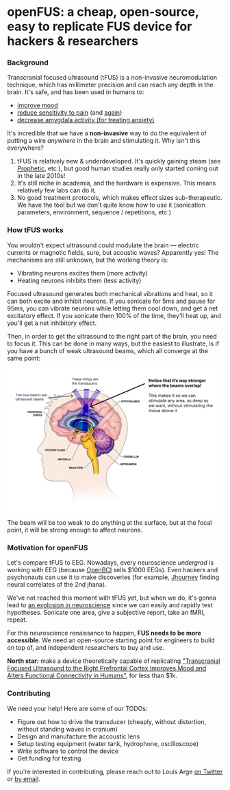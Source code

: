 # openFUS: a cheap, open-source, easy to replicate FUS device for hackers & researchers

### Background

Transcranial focused ultrasound (tFUS) is a non-invasive neuromodulation technique, which has millimeter precision and can reach any depth in the brain. It's safe, and has been used in humans to:

- [improve mood](https://www.frontiersin.org/articles/10.3389/fnhum.2020.00052)
- [reduce sensitivity to pain](https://www.jneurosci.org/content/44/8/e1011232023) (and [again](https://www.sciencedirect.com/science/article/pii/S1935861X20302746))
- [decrease amygdala activity (for treating anxiety)](<https://www.brainstimjrnl.com/article/S1935-861X(24)00040-8/fulltext>)

It's incredible that we have a **non-invasive** way to do the equivalent of putting a wire _anywhere_ in the brain and stimulating it. Why isn't this everywhere?

1. tFUS is relatively new & underdeveloped. It's quickly gaining steam (see [Prophetic](https://x.com/PropheticAI), etc.), but good human studies really only started coming out in the late 2010s!
2. It's still niche in academia, and the hardware is expensive. This means relatively few labs can do it.
3. No good treatment protocols, which makes effect sizes sub-therapeutic. We have the tool but we don't quite know how to use it (sonication parameters, environment, sequence / repetitions, etc.)

### How tFUS works

You wouldn't expect ultrasound could modulate the brain — electric currents or magnetic fields, sure, but acoustic waves? Apparently yes! The mechanisms are still unknown, but the working theory is:

- Vibrating neurons excites them (more activity)
- Heating neurons inhibits them (less activity)

Focused ultrasound generates both mechanical vibrations and heat, so it can both excite and inhibit neurons. If you sonicate for 5ms and pause for 95ms, you can vibrate neurons while letting them cool down, and get a net excitatory effect. If you sonicate them 100% of the time, they'll heat up, and you'll get a net inhibitory effect.

Then, in order to get the ultrasound to the right part of the brain, you need to focus it. This can be done in many ways, but the easiest to illustrate, is if you have a bunch of weak ultrasound beams, which all converge at the same point:

![how focused ultrasound works](/resources/how_focused_ultrasound_works.jpg)

The beam will be too weak to do anything at the surface, but at the focal point, it will be strong enough to affect neurons.

### Motivation for **openFUS**

Let's compare tFUS to EEG. Nowadays, every neuroscience _undergrad_ is working with EEG (because [OpenBCI](https://openbci.com/) sells $1000 EEGs). Even hackers and psychonauts can use it to make discoveries (for example, [Jhourney](https://x.com/stephen_zerfas/status/1755149844921057744) finding neural correlates of the 2nd jhana).

We've not reached this moment with tFUS yet, but when we do, it's gonna lead to [an explosion in neuroscience](https://sarahconstantin.substack.com/p/testing-human-augmentation) since we can easily and rapidly test hypotheses. Sonicate one area, give a subjective report, take an fMRI, repeat.

For this neuroscience renaissance to happen, **FUS needs to be more accessible**. We need an open-source starting point for engineers to build on top of, and independent researchers to buy and use.

**North star:** make a device theoretically capable of replicating ["Transcranial Focused Ultrasound to the Right Prefrontal Cortex Improves Mood and Alters Functional Connectivity in Humans"](https://www.frontiersin.org/articles/10.3389/fnhum.2020.00052), for less than $1k.

### Contributing

We need your help! Here are some of our TODOs:

- Figure out how to drive the transducer (cheaply, without distortion, without standing waves in cranium)
- Design and manufacture the accoustic lens
- Setup testing equipment (water tank, hydrophone, oscilloscope)
- Write software to control the device
- Get funding for testing

If you're interested in contributing, please reach out to Louis Arge [on Twitter](https://x.com/louisvarge) or [by email](mailto:louis@muditalabs.ai).
